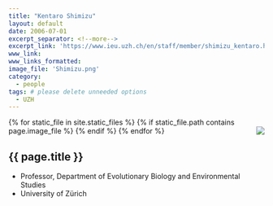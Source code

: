 ```yaml
---
title: "Kentaro Shimizu"
layout: default
date: 2006-07-01
excerpt_separator: <!--more-->
excerpt_link: 'https://www.ieu.uzh.ch/en/staff/member/shimizu_kentaro.html'
www_link:
www_links_formatted:
image_file: 'Shimizu.png'
category:
  - people
tags: # please delete unneeded options
  - UZH
---
```


{% for static_file in site.static_files %}
  {% if static_file.path contains page.image_file %}
<img style="float: right; max-width: 60px;" src="{{ static_file.path | relative_url}}" />
  {% endif %}
{% endfor %}

## {{ page.title }}

* Professor, Department of Evolutionary Biology and Environmental Studies
* University of Zürich

<!--more-->


